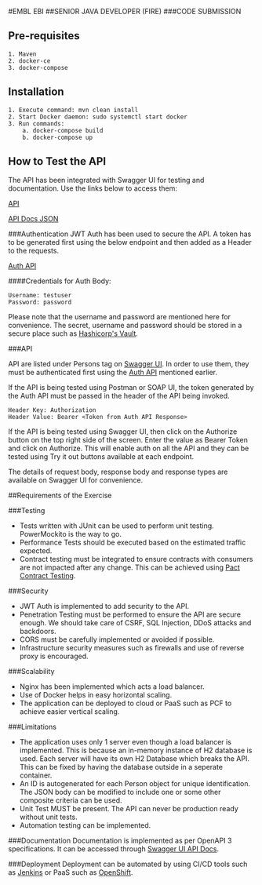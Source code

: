 #EMBL EBI
##SENIOR JAVA DEVELOPER (FIRE) 
###CODE SUBMISSION

## Pre-requisites
```
1. Maven
2. docker-ce
3. docker-compose
```
## Installation
```
1. Execute command: mvn clean install
2. Start Docker daemon: sudo systemctl start docker
3. Run commands:
    a. docker-compose build
    b. docker-compose up
```
## How to Test the API

The API has been integrated with Swagger UI for testing and documentation.
Use the links below to access them:

[API](http://localhost:9090/swagger-ui/ "API@Swagger UI")

[API Docs JSON](http://localhost:9090/v2/api-docs "API Docs")

###Authentication
JWT  Auth has been used to secure the API. A token has to be generated first using the below endpoint and then added as a Header to the requests.

[Auth API](http://localhost:9090/api/v1/authenticate)

####Credentials for Auth Body:
```
Username: testuser
Password: password
``` 
Please note that the username and password are mentioned here for convenience. The secret, username and password should be
stored in a secure place such as [Hashicorp's Vault](https://www.vaultproject.io/).

###API

API are listed under Persons tag on [Swagger UI](http://localhost:9090/swagger-ui/ "API@Swagger UI"). In order to use them, 
they must be authenticated first using the [Auth API](http://localhost:9090/api/v1/authenticate) mentioned earlier.

If the API is being tested using Postman or SOAP UI, the token generated by the Auth API must be passed in the header of 
the API being invoked. 
```
Header Key: Authorization
Header Value: Bearer <Token from Auth API Response>
```

If the API is being tested using Swagger UI, then click on the Authorize button on the top right side of the screen. Enter the
value as Bearer Token and click on Authorize. This will enable auth on all the API and they can
be tested using Try it out buttons available at each endpoint.

The details of request body, response body and response types are available on Swagger UI for convenience.

##Requirements of the Exercise

###Testing
* Tests written with JUnit can be used to perform unit testing. PowerMockito is the way to go.
* Performance Tests should be executed based on the estimated traffic expected. 
* Contract testing must be integrated to ensure contracts with consumers are not impacted after any change. This can be achieved using [Pact Contract Testing](https://docs.pact.io/).

###Security
* JWT Auth is implemented to add security to the API.
* Penetration Testing must be performed to ensure the API are secure enough. We should take care of CSRF, SQL Injection, DDoS attacks and backdoors.
* CORS must be carefully implemented or avoided if possible.
* Infrastructure security measures such as firewalls and use of reverse proxy is encouraged.

###Scalability

* Nginx has been implemented which acts a load balancer.
* Use of Docker helps in easy horizontal scaling.
* The application can be deployed to cloud or PaaS such as PCF to achieve easier vertical scaling.

###Limitations
* The application uses only 1 server even though a load balancer is implemented. This is because an in-memory instance of H2 database is used.
Each server will have its own H2 Database which breaks the API. This can be fixed by having the database outside in a seperate container.
* An ID is autogenerated for each Person object for unique identification. The JSON body can be modified to include one or some other composite criteria can be used.
* Unit Test MUST be present. The API can never be production ready without unit tests.
* Automation testing can be implemented.

###Documentation
Documentation is implemented as per OpenAPI 3 specifications. It can be accessed through [Swagger UI API Docs](http://localhost:9090/v2/api-docs "API Docs").

###Deployment
Deployment can be automated by using CI/CD tools such as [Jenkins](https://www.jenkins.io/) or PaaS such as [OpenShift](https://www.openshift.com/).








